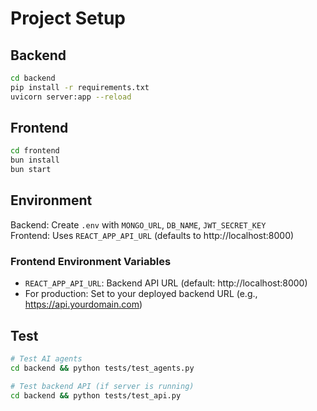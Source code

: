 # Project Setup

## Backend
```bash
cd backend
pip install -r requirements.txt
uvicorn server:app --reload
```

## Frontend  
```bash
cd frontend
bun install
bun start
```

## Environment
Backend: Create `.env` with `MONGO_URL`, `DB_NAME`, `JWT_SECRET_KEY`  
Frontend: Uses `REACT_APP_API_URL` (defaults to http://localhost:8000)

### Frontend Environment Variables
- `REACT_APP_API_URL`: Backend API URL (default: http://localhost:8000)
- For production: Set to your deployed backend URL (e.g., https://api.yourdomain.com)

## Test
```bash
# Test AI agents
cd backend && python tests/test_agents.py

# Test backend API (if server is running)
cd backend && python tests/test_api.py
```
